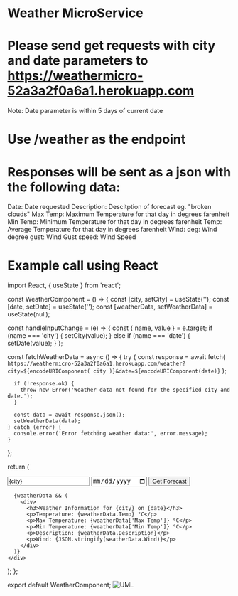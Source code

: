 # Weather MicroService
# Please send get requests with city and date parameters to https://weathermicro-52a3a2f0a6a1.herokuapp.com
  Note: Date parameter is within 5 days of current date
# Use /weather as the endpoint
# Responses will be sent as a json with the following data:   	
  Date:	Date requested
  Description:	Descitption of forecast eg. "broken clouds"
  Max Temp: Maximum Temperature for that day in degrees farenheit
  Min Temp:	Minimum Temperature for that day in degrees farenheit
  Temp:	Average Temperature for that day in degrees farenheit
  Wind:	
    deg:	Wind degree
    gust:	Wind Gust
    speed:	Wind Speed
# Example call using React
import React, { useState } from 'react';

const WeatherComponent = () => {
  const [city, setCity] = useState('');
  const [date, setDate] = useState('');
  const [weatherData, setWeatherData] = useState(null);

  const handleInputChange = (e) => {
    const { name, value } = e.target;
    if (name === 'city') {
      setCity(value);
    } else if (name === 'date') {
      setDate(value);
    }
  };

  const fetchWeatherData = async () => {
    try {
      const response = await fetch(
        `https://weathermicro-52a3a2f0a6a1.herokuapp.com/weather?city=${encodeURIComponent(
          city
        )}&date=${encodeURIComponent(date)}`
      );

      if (!response.ok) {
        throw new Error('Weather data not found for the specified city and date.');
      }

      const data = await response.json();
      setWeatherData(data);
    } catch (error) {
      console.error('Error fetching weather data:', error.message);
    }
  };

  return (
    <div>
      <input
        type="text"
        name="city"
        placeholder="Enter City"
        value={city}
        onChange={handleInputChange}
      />
      <input
        type="date"
        name="date"
        value={date}
        onChange={handleInputChange}
      />
      <button onClick={fetchWeatherData}>Get Forecast</button>

      {weatherData && (
        <div>
          <h3>Weather Information for {city} on {date}</h3>
          <p>Temperature: {weatherData.Temp} °C</p>
          <p>Max Temperature: {weatherData['Max Temp']} °C</p>
          <p>Min Temperature: {weatherData['Min Temp']} °C</p>
          <p>Description: {weatherData.Description}</p>
          <p>Wind: {JSON.stringify(weatherData.Wind)}</p>
        </div>
      )}
    </div>
  );
};

export default WeatherComponent;
![UML](https://github.com/jarahzap/weather/assets/102558003/fbdd5973-52aa-442c-b86b-a9e4d917faeb)

